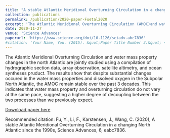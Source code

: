 ```yaml
---
title: "A stable Atlantic Meridional Overturning Circulation in a changing North Atlantic since the 1990s"
collection: publications
permalink: /publication/2020-paper-Fuetal2020
excerpt: 'The Atlantic Meridional Overturning Circulation (AMOC)and water mass property changes in the north Atlantic are jointly studied using a compilation of hydrographic section data, array observation, satellite altimetry, and ocean syntheses pruduct. The results indicate that water mass property and overturning circulation do not vary at the same pace, suggesting a higher degree of decoupling between the two processes than we previously expect.'
date: 2020-11-27
venue: 'Science Advances'
paperurl: 'https://www.science.org/doi/10.1126/sciadv.abc7836'
#citation: 'Your Name, You. (2015). &quot;Paper Title Number 3.&quot; <i>Journal 1</i>. 1(3).'
---
```

The Atlantic Meridional Overturning Circulation and water mass property changes in the north Atlantic are jointly studied using a compilation of hydrographic section data, array observation, satellite altimetry, and ocean syntheses pruduct. The results show that despite substantial changes occured in the water mass properties and dissolved oxygen in the Subpolar North Atlantic, the AMOC remain stable over the past 3 decades. This indicates that water mass property and overturning circulation do not vary at the same pace, suggesting a higher degree of decoupling between the two processes than we previously expect.

[Download paper here](http://fuyao5411.github.io/files/Fu2020.pdf)

Recommended citation: Fu, Y., Li, F., Karstensen, J., Wang, C. (2020), A stable Atlantic Meridional Overturning Circulation in a changing North Atlantic since the 1990s, Science Advances, 6, eabc7836. 